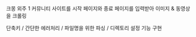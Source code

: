 크몽 외주 1
커뮤니티 사이트를 시작 페이지와 종료 페이지를 입력받아 이미지 & 동영상을 크롤링

단축키 / 간단한 에러처리 / 파일명을 위한 파싱 / 디렉토리 설정 기능 구현

